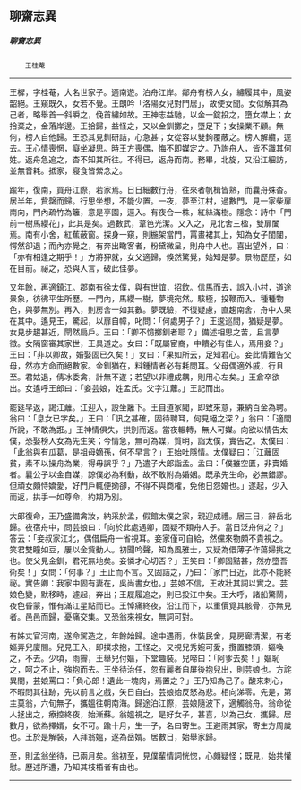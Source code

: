 

## 聊齋志異

##### 聊齋志異
　　`王桂菴`

* * *

王樨，字桂菴，大名世家子。適南遊。泊舟江岸。鄰舟有榜人女，繡履其中，風姿韶絕。王窺既久，女若不覺。王朗吟「洛陽女兒對門居」，故使女聞。女似解其為己者，略舉首一斜瞬之，俛首繡如故。王神志益馳，以金一錠投之，墮女襟上；女拾棄之，金落岸邊。王拾歸，益怪之，又以金釧擲之，墮足下；女操業不顧。無何，榜人自他歸。王恐其見釧研詰，心急甚；女從容以雙鉤覆蔽之。榜人解纜，逕去。王心情喪惘，癡坐凝思。時王方喪偶，悔不即媒定之。乃詢舟人，皆不識其何姓。返舟急追之，杳不知其所往。不得已，返舟而南。務畢，北旋，又沿江細訪，並無音耗。抵家，寢食皆縈念之。

踰年，復南，買舟江際，若家焉。日日細數行舟，往來者帆楫皆熟，而曩舟殊杳。居半年，貲罄而歸。行思坐想，不能少置。一夜，夢至江村，過數門，見一家柴扉南向，門內疏竹為籬，意是亭園，逕入。有夜合一株，紅絲滿樹。隱念：詩中「門前一樹馬纓花」，此其是矣。過數武，葦笆光潔。又入之，見北舍三楹，雙扉闔焉。南有小舍，紅蕉蔽窗。探身一窺，則椸架當門，罥畫裙其上，知為女子閨闥，愕然卻退；而內亦覺之，有奔出瞰客者，粉黛微呈，則舟中人也。喜出望外，曰：「亦有相逢之期乎！」方將狎就，女父適歸，倏然驚覺，始知是夢。景物歷歷，如在目前。祕之，恐與人言，破此佳夢。

又年餘，再適鎮江。郡南有徐太僕，與有世誼，招飲。信馬而去，誤入小村，道途景象，彷彿平生所歷。一門內，馬纓一樹，夢境宛然。駭極，投鞭而入。種種物色，與夢無別。再入，則房舍一如其數。夢既驗，不復疑慮，直趨南舍，舟中人果在其中。遙見王，驚起，以扉自幛，叱問：「何處男子？」王逡巡間，猶疑是夢。女見步趨甚近，閛然扃戶。王曰：「卿不憶擲釧者耶？」備述相思之苦，且言夢徵。女隔窗審其家世，王具道之。女曰：「既屬宦裔，中饋必有佳人，焉用妾？」王曰：「非以卿故，婚娶固已久矣！」女曰：「果如所云，足知君心。妾此情難告父母，然亦方命而絕數家。金釧猶在，料鍾情者必有耗問耳。父母偶適外戚，行且至。君姑退，倩冰委禽，計無不遂；若望以非禮成耦，則用心左矣。」王倉卒欲出。女遙呼王郎曰：「妾芸娘，姓孟氏。父字江蘺。」王記而出。

罷筵早返，謁江蘺。江迎入，設坐籬下。王自道家閥，即致來意，兼納百金為聘。翁曰：「息女已字矣。」王曰：「訊之甚確，固待聘耳，何見絕之深？」翁曰：「適間所說，不敢為誑。」王神情俱失，拱別而返。當夜輾轉，無人可媒。向欲以情告太僕，恐娶榜人女為先生笑；今情急，無可為媒，質明，詣太僕，實告之。太僕曰：「此翁與有瓜葛，是祖母嫡孫，何不早言？」王始吐隱情。太僕疑曰：「江蘺固貧，素不以操舟為業，得毋誤乎？」乃遣子大郎詣孟。孟曰：「僕雖空匱，非賣婚者。曩公子以金自媒，諒僕必為利動，故不敢附為婚姻。既承先生命，必無錯謬。但頑女頗恃嬌愛，好門戶輒便拗卻，不得不與商榷，免他日怨婚也。」遂起，少入而返，拱手一如尊命，約期乃別。

大郎復命，王乃盛備禽妝，納采於孟，假館太僕之家，親迎成禮。居三日，辭岳北歸。夜宿舟中，問芸娘曰：「向於此處遇卿，固疑不類舟人子。當日泛舟何之？」答云：「妾叔家江北，偶借扁舟一省視耳。妾家僅可自給，然儻來物頗不貴視之。笑君雙瞳如豆，屢以金貲動人。初聞吟聲，知為風雅士，又疑為儇薄子作蕩婦挑之也。使父見金釧，君死無地矣。妾憐才心切否？」王笑曰：「卿固黠甚，然亦墮吾術矣！」女問：「何事？」王止而不言。又固詰之，乃曰：「家門日近，此亦不能終祕。實告卿：我家中固有妻在，吳尚書女也。」芸娘不信，王故壯其詞以實之。芸娘色變，默移時，遽起，奔出；王屣履追之，則已投江中矣。王大呼，諸船驚鬧，夜色昏蒙，惟有滿江星點而已。王悼痛終夜，沿江而下，以重價覓其骸骨，亦無見者。邑邑而歸，憂痛交集。又恐翁來視女，無詞可對。

有姊丈官河南，遂命駕造之，年餘始歸。途中遇雨，休裝民舍，見房廊清潔，有老嫗弄兒廈間。兒見王入，即撲求抱，王怪之。又視兒秀婉可愛，攬置膝頭，嫗喚之，不去。少頃，雨霽，王舉兒付嫗，下堂趣裝。兒啼曰：「阿爹去矣！」嫗恥之，呵之不止，強抱而去。王坐待治任，忽有麗者自屏後抱兒出，則芸娘也。方詫異間，芸娘罵曰：「負心郎！遺此一塊肉，焉置之？」王乃知為己子。酸來刺心，不暇問其往跡，先以前言之戲，矢日自白。芸娘始反怒為悲。相向涕零。先是，第主莫翁，六旬無子，攜媼往朝南海。歸途泊江際，芸娘隨波下，適觸翁舟。翁命從人拯出之，療控終夜，始漸蘇。翁媼視之，是好女子，甚喜，以為己女，攜歸。居數月，欲為擇婿，女不可。踰十月，生一子，名曰寄生。王避雨其家，寄生方周歲也。王於是解裝，入拜翁媼，遂為岳婿。居數日，始舉家歸。

至，則孟翁坐待，已兩月矣。翁初至，見僕輩情詞恍惚，心頗疑怪；既見，始共懽慰。歷述所遭，乃知其枝梧者有由也。

* * *

